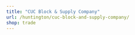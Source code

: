 ```yaml
---
title: "CUC Block & Supply Company"
url: /huntington/cuc-block-and-supply-company/
shop: trade
---
```

